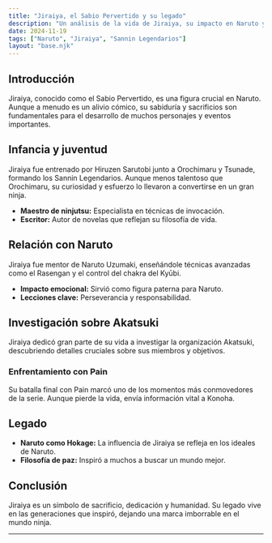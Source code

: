 ```yaml
---
title: "Jiraiya, el Sabio Pervertido y su legado"
description: "Un análisis de la vida de Jiraiya, su impacto en Naruto y su papel como uno de los Sannin Legendarios."
date: 2024-11-19
tags: ["Naruto", "Jiraiya", "Sannin Legendarios"]
layout: "base.njk"
---
```


## Introducción

Jiraiya, conocido como el Sabio Pervertido, es una figura crucial en Naruto. Aunque a menudo es un alivio cómico, su sabiduría y sacrificios son fundamentales para el desarrollo de muchos personajes y eventos importantes.

## Infancia y juventud

Jiraiya fue entrenado por Hiruzen Sarutobi junto a Orochimaru y Tsunade, formando los Sannin Legendarios. Aunque menos talentoso que Orochimaru, su curiosidad y esfuerzo lo llevaron a convertirse en un gran ninja.

- **Maestro de ninjutsu:** Especialista en técnicas de invocación.
- **Escritor:** Autor de novelas que reflejan su filosofía de vida.

## Relación con Naruto

Jiraiya fue mentor de Naruto Uzumaki, enseñándole técnicas avanzadas como el Rasengan y el control del chakra del Kyūbi.

- **Impacto emocional:** Sirvió como figura paterna para Naruto.
- **Lecciones clave:** Perseverancia y responsabilidad.

## Investigación sobre Akatsuki

Jiraiya dedicó gran parte de su vida a investigar la organización Akatsuki, descubriendo detalles cruciales sobre sus miembros y objetivos.

### Enfrentamiento con Pain
Su batalla final con Pain marcó uno de los momentos más conmovedores de la serie. Aunque pierde la vida, envía información vital a Konoha.

## Legado

- **Naruto como Hokage:** La influencia de Jiraiya se refleja en los ideales de Naruto.
- **Filosofía de paz:** Inspiró a muchos a buscar un mundo mejor.

## Conclusión

Jiraiya es un símbolo de sacrificio, dedicación y humanidad. Su legado vive en las generaciones que inspiró, dejando una marca imborrable en el mundo ninja.

---

